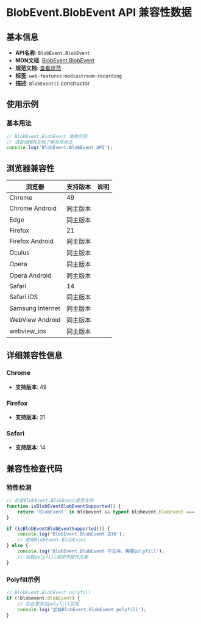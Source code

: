 # BlobEvent.BlobEvent API 兼容性数据

## 基本信息

- **API名称**: `BlobEvent.BlobEvent`
- **MDN文档**: [BlobEvent.BlobEvent](https://developer.mozilla.org/docs/Web/API/BlobEvent/BlobEvent)
- **规范文档**: [查看规范](https://w3c.github.io/mediacapture-record/#dom-blobevent-blobevent)
- **标签**: `web-features:mediastream-recording`
- **描述**: `BlobEvent()` constructor

## 使用示例

### 基本用法

```javascript
// BlobEvent.BlobEvent 使用示例
// 请查阅MDN文档了解具体用法
console.log('BlobEvent.BlobEvent API');
```

## 浏览器兼容性

| 浏览器 | 支持版本 | 说明 |
|--------|----------|------|
| Chrome | 49 |  |
| Chrome Android | 同主版本 |  |
| Edge | 同主版本 |  |
| Firefox | 21 |  |
| Firefox Android | 同主版本 |  |
| Oculus | 同主版本 |  |
| Opera | 同主版本 |  |
| Opera Android | 同主版本 |  |
| Safari | 14 |  |
| Safari iOS | 同主版本 |  |
| Samsung Internet | 同主版本 |  |
| WebView Android | 同主版本 |  |
| webview_ios | 同主版本 |  |

## 详细兼容性信息

### Chrome

- **支持版本**: 49

### Firefox

- **支持版本**: 21

### Safari

- **支持版本**: 14

## 兼容性检查代码

### 特性检测

```javascript
// 检查BlobEvent.BlobEvent是否支持
function isBlobEventBlobEventSupported() {
    return 'BlobEvent' in blobevent && typeof blobevent.BlobEvent === 'function';
}

if (isBlobEventBlobEventSupported()) {
    console.log('BlobEvent.BlobEvent 支持');
    // 使用BlobEvent.BlobEvent
} else {
    console.log('BlobEvent.BlobEvent 不支持，需要polyfill');
    // 加载polyfill或使用替代方案
}
```

### Polyfill示例

```javascript
// BlobEvent.BlobEvent polyfill
if (!blobevent.BlobEvent) {
    // 在这里添加polyfill实现
    console.log('加载BlobEvent.BlobEvent polyfill');
}
```


